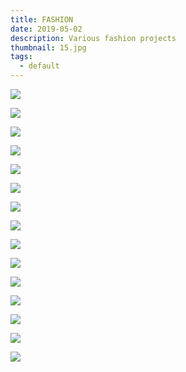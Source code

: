 ```yaml
---
title: FASHION
date: 2019-05-02
description: Various fashion projects
thumbnail: 15.jpg
tags:
  - default
---
```

![](1.jpg)

![](3.jpg)

![](4.jpg)

![](5.jpg)

![](6.jpg)

![](04127f76-842f-4789-b994-35d7cfb0218b.jpeg)

![](c5cc871b-5883-4fea-a0f0-fd0fb4dcd377.jpeg)

![](9.jpg)

![](10.jpg)

![](11.jpg)

![](12.jpg)

![](13.jpg)

![](14.jpg)

![](15.jpg)

![](16.jpg)
